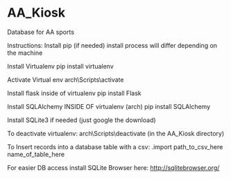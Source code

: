 # AA_Kiosk
Database for AA sports

Instructions:
  Install pip (if needed)
    install process will differ depending on the machine

  Install Virtualenv
    pip install virtualenv

  Activate Virtual env
    arch\Scripts\activate

  Install flask inside of virtualenv
    pip install Flask

  Install SQLAlchemy INSIDE OF virtualenv (arch)
    pip install SQLAlchemy

  Install SQLite3 if needed (just google the download)

  To deactivate virtualenv:
    arch\Scripts\deactivate (in the AA_Kiosk directory)

  To Insert records into a database table with a csv:
    .import path_to_csv_here name_of_table_here

  For easier DB access install SQLite Browser here: http://sqlitebrowser.org/
